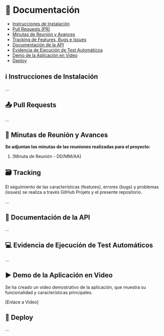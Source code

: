 # 📄 Documentación
- [Instrucciones de Instalación](#ℹ️-instrucciones-de-instalación)
- [Pull Requests (PR)](#📤-pull-requests)
- [Minutas de Reunión y Avances](#📅-minutas-de-reunión-y-avances)
- [Tracking de Features, Bugs e Issues](#🗃️-tracking)
- [Documentación de la API](#📄-documentación-de-la-api)
- [Evidencia de Ejecución de Test Automáticos](#💻-evidencia-de-ejecución-de-test-automáticos)
- [Demo de la Aplicación en Video](#▶️-demo-de-la-aplicación-en-video)
- [Deploy](#🚀-deploy)

## ℹ️ Instrucciones de Instalación
...

## 📤  Pull Requests
...

## 📅 Minutas de Reunión y Avances
**Se adjuntan las minutas de las reuniones realizadas para el proyecto:**
1. [Minuta de Reunión - DD/MM/AA]

## 🗃️ Tracking
El seguimiento de las características (features), errores (bugs) y problemas (issues) se realiza a través GitHub Projets y el presente repositorio.

...

## 📄 Documentación de la API
...

## 💻 Evidencia de Ejecución de Test Automáticos
...

## ▶️ Demo de la Aplicación en Video
Se ha creado un video demostrativo de la aplicación, que muestra su funcionalidad y características principales.

[Enlace a Video]

## 🚀 Deploy
...
